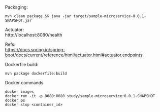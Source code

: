 Packaging: <br>
```
mvn clean package && java -jar target/sample-microservice-0.0.1-
SNAPSHOT.jar
```

Actuator: <br>
http://localhost:8080/health

Refs:<br>
https://docs.spring.io/spring-boot/docs/current/reference/html/actuator.html#actuator.endpoints

Dockerfile build:<br>
```
mvn package dockerfile:build
```

Docker commands
```
docker images
docker run -it -p 8080:8080 study/sample-microservice:0.0.1-SNAPSHOT
docker ps
docker stop <container_id>
```

